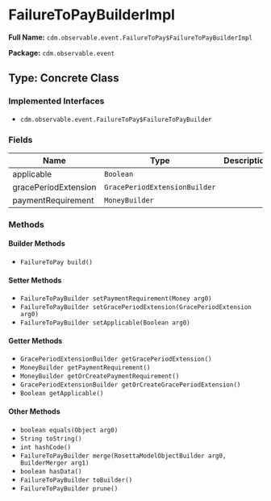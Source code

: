 # FailureToPayBuilderImpl

**Full Name:** `cdm.observable.event.FailureToPay$FailureToPayBuilderImpl`

**Package:** `cdm.observable.event`

## Type: Concrete Class

### Implemented Interfaces

- `cdm.observable.event.FailureToPay$FailureToPayBuilder`

### Fields

| Name | Type | Description |
|------|------|-------------|
| applicable | `Boolean` |  |
| gracePeriodExtension | `GracePeriodExtensionBuilder` |  |
| paymentRequirement | `MoneyBuilder` |  |

### Methods

#### Builder Methods

- `FailureToPay build()`

#### Setter Methods

- `FailureToPayBuilder setPaymentRequirement(Money arg0)`
- `FailureToPayBuilder setGracePeriodExtension(GracePeriodExtension arg0)`
- `FailureToPayBuilder setApplicable(Boolean arg0)`

#### Getter Methods

- `GracePeriodExtensionBuilder getGracePeriodExtension()`
- `MoneyBuilder getPaymentRequirement()`
- `MoneyBuilder getOrCreatePaymentRequirement()`
- `GracePeriodExtensionBuilder getOrCreateGracePeriodExtension()`
- `Boolean getApplicable()`

#### Other Methods

- `boolean equals(Object arg0)`
- `String toString()`
- `int hashCode()`
- `FailureToPayBuilder merge(RosettaModelObjectBuilder arg0, BuilderMerger arg1)`
- `boolean hasData()`
- `FailureToPayBuilder toBuilder()`
- `FailureToPayBuilder prune()`

